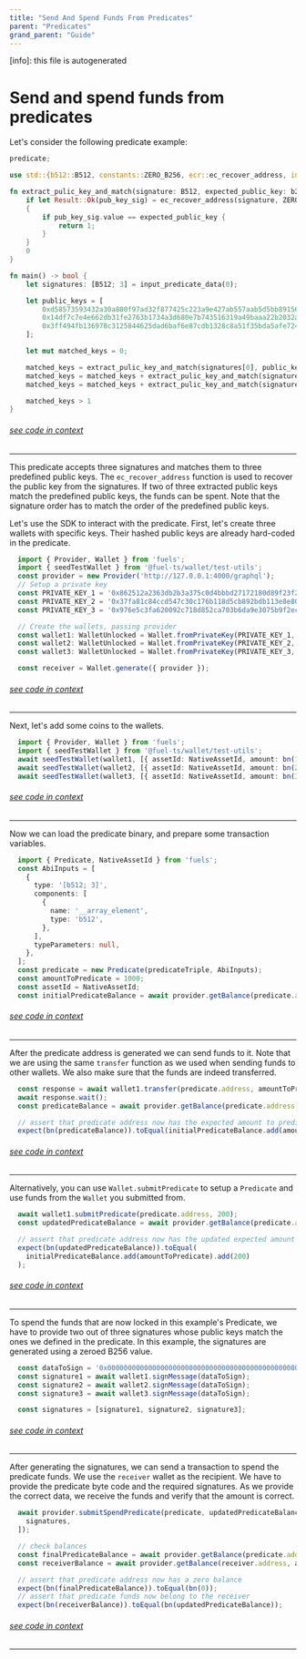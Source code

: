 ```yaml
---
title: "Send And Spend Funds From Predicates"
parent: "Predicates"
grand_parent: "Guide"
---
```


[info]: this file is autogenerated
# Send and spend funds from predicates

Let's consider the following predicate example:


```rust
predicate;

use std::{b512::B512, constants::ZERO_B256, ecr::ec_recover_address, inputs::input_predicate_data};

fn extract_pulic_key_and_match(signature: B512, expected_public_key: b256) -> u64 {
    if let Result::Ok(pub_key_sig) = ec_recover_address(signature, ZERO_B256)
    {
        if pub_key_sig.value == expected_public_key {
            return 1;
        }
    }
    0
}

fn main() -> bool {
    let signatures: [B512; 3] = input_predicate_data(0);

    let public_keys = [
        0xd58573593432a30a800f97ad32f877425c223a9e427ab557aab5d5bb89156db0,
        0x14df7c7e4e662db31fe2763b1734a3d680e7b743516319a49baaa22b2032a857,
        0x3ff494fb136978c3125844625dad6baf6e87cdb1328c8a51f35bda5afe72425c,
    ];

    let mut matched_keys = 0;

    matched_keys = extract_pulic_key_and_match(signatures[0], public_keys[0]);
    matched_keys = matched_keys + extract_pulic_key_and_match(signatures[1], public_keys[1]);
    matched_keys = matched_keys + extract_pulic_key_and_match(signatures[2], public_keys[2]);

    matched_keys > 1
}
```
###### [see code in context](https://github.com/FuelLabs/fuels-ts/blob/master/packages/fuel-gauge/test-projects/predicate-triple-sig/src/main.sw#L1-L33)

---


This predicate accepts three signatures and matches them to three predefined public keys. The `ec_recover_address` function is used to recover the public key from the signatures. If two of three extracted public keys match the predefined public keys, the funds can be spent. Note that the signature order has to match the order of the predefined public keys.

Let's use the SDK to interact with the predicate. First, let's create three wallets with specific keys. Their hashed public keys are already hard-coded in the predicate.


```typescript
  import { Provider, Wallet } from 'fuels';
  import { seedTestWallet } from '@fuel-ts/wallet/test-utils';
  const provider = new Provider('http://127.0.0.1:4000/graphql');
  // Setup a private key
  const PRIVATE_KEY_1 = '0x862512a2363db2b3a375c0d4bbbd27172180d89f23f2e259bac850ab02619301';
  const PRIVATE_KEY_2 = '0x37fa81c84ccd547c30c176b118d5cb892bdb113e8e80141f266519422ef9eefd';
  const PRIVATE_KEY_3 = '0x976e5c3fa620092c718d852ca703b6da9e3075b9f2ecb8ed42d9f746bf26aafb';

  // Create the wallets, passing provider
  const wallet1: WalletUnlocked = Wallet.fromPrivateKey(PRIVATE_KEY_1, provider);
  const wallet2: WalletUnlocked = Wallet.fromPrivateKey(PRIVATE_KEY_2, provider);
  const wallet3: WalletUnlocked = Wallet.fromPrivateKey(PRIVATE_KEY_3, provider);

  const receiver = Wallet.generate({ provider });
```
###### [see code in context](https://github.com/FuelLabs/fuels-ts/blob/master/packages/fuel-gauge/src/doc-examples.test.ts#L348-L363)

---


Next, let's add some coins to the wallets.


```typescript
  import { Provider, Wallet } from 'fuels';
  import { seedTestWallet } from '@fuel-ts/wallet/test-utils';
  await seedTestWallet(wallet1, [{ assetId: NativeAssetId, amount: bn(100_000) }]);
  await seedTestWallet(wallet2, [{ assetId: NativeAssetId, amount: bn(20_000) }]);
  await seedTestWallet(wallet3, [{ assetId: NativeAssetId, amount: bn(30_000) }]);
```
###### [see code in context](https://github.com/FuelLabs/fuels-ts/blob/master/packages/fuel-gauge/src/doc-examples.test.ts#L365-L371)

---


Now we can load the predicate binary, and prepare some transaction variables.


```typescript
  import { Predicate, NativeAssetId } from 'fuels';
  const AbiInputs = [
    {
      type: '[b512; 3]',
      components: [
        {
          name: '__array_element',
          type: 'b512',
        },
      ],
      typeParameters: null,
    },
  ];
  const predicate = new Predicate(predicateTriple, AbiInputs);
  const amountToPredicate = 1000;
  const assetId = NativeAssetId;
  const initialPredicateBalance = await provider.getBalance(predicate.address, assetId);
```
###### [see code in context](https://github.com/FuelLabs/fuels-ts/blob/master/packages/fuel-gauge/src/doc-examples.test.ts#L373-L391)

---


After the predicate address is generated we can send funds to it. Note that we are using the same `transfer` function as we used when sending funds to other wallets. We also make sure that the funds are indeed transferred.


```typescript
  const response = await wallet1.transfer(predicate.address, amountToPredicate, assetId);
  await response.wait();
  const predicateBalance = await provider.getBalance(predicate.address, assetId);

  // assert that predicate address now has the expected amount to predicate
  expect(bn(predicateBalance)).toEqual(initialPredicateBalance.add(amountToPredicate));
```
###### [see code in context](https://github.com/FuelLabs/fuels-ts/blob/master/packages/fuel-gauge/src/doc-examples.test.ts#L393-L400)

---


Alternatively, you can use `Wallet.submitPredicate` to setup a `Predicate` and use funds from the `Wallet` you submitted from.


```typescript
  await wallet1.submitPredicate(predicate.address, 200);
  const updatedPredicateBalance = await provider.getBalance(predicate.address, assetId);

  // assert that predicate address now has the updated expected amount to predicate
  expect(bn(updatedPredicateBalance)).toEqual(
    initialPredicateBalance.add(amountToPredicate).add(200)
  );
```
###### [see code in context](https://github.com/FuelLabs/fuels-ts/blob/master/packages/fuel-gauge/src/doc-examples.test.ts#L402-L410)

---


To spend the funds that are now locked in this example's Predicate, we have to provide two out of three signatures whose public keys match the ones we defined in the predicate. In this example, the signatures are generated using a zeroed B256 value.


```typescript
  const dataToSign = '0x0000000000000000000000000000000000000000000000000000000000000000';
  const signature1 = await wallet1.signMessage(dataToSign);
  const signature2 = await wallet2.signMessage(dataToSign);
  const signature3 = await wallet3.signMessage(dataToSign);

  const signatures = [signature1, signature2, signature3];
```
###### [see code in context](https://github.com/FuelLabs/fuels-ts/blob/master/packages/fuel-gauge/src/doc-examples.test.ts#L412-L419)

---


After generating the signatures, we can send a transaction to spend the predicate funds. We use the `receiver` wallet as the recipient. We have to provide the predicate byte code and the required signatures. As we provide the correct data, we receive the funds and verify that the amount is correct.


```typescript
  await provider.submitSpendPredicate(predicate, updatedPredicateBalance, receiver.address, [
    signatures,
  ]);

  // check balances
  const finalPredicateBalance = await provider.getBalance(predicate.address, assetId);
  const receiverBalance = await provider.getBalance(receiver.address, assetId);

  // assert that predicate address now has a zero balance
  expect(bn(finalPredicateBalance)).toEqual(bn(0));
  // assert that predicate funds now belong to the receiver
  expect(bn(receiverBalance)).toEqual(bn(updatedPredicateBalance));
```
###### [see code in context](https://github.com/FuelLabs/fuels-ts/blob/master/packages/fuel-gauge/src/doc-examples.test.ts#L421-L434)

---

